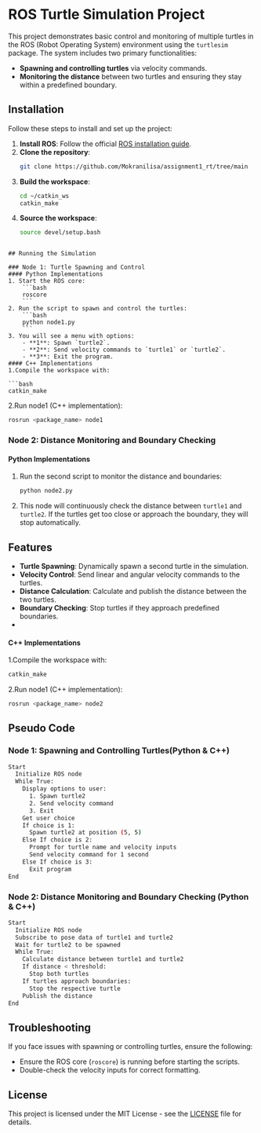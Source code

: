 # ROS Turtle Simulation Project

This project demonstrates basic control and monitoring of multiple turtles in the ROS (Robot Operating System) environment using the `turtlesim` package. The system includes two primary functionalities:
- **Spawning and controlling turtles** via velocity commands.
- **Monitoring the distance** between two turtles and ensuring they stay within a predefined boundary.

## Installation

Follow these steps to install and set up the project:

1. **Install ROS**: Follow the official [ROS installation guide](https://www.ros.org/install/).
2. **Clone the repository**:
    ```bash
    git clone https://github.com/Mokranilisa/assignment1_rt/tree/main
    ```
3. **Build the workspace**:
    ```bash
    cd ~/catkin_ws
    catkin_make
    ```
4. **Source the workspace**:
    ```bash
    source devel/setup.bash
```

## Running the Simulation

### Node 1: Turtle Spawning and Control
#### Python Implementations
1. Start the ROS core:
    ```bash
    roscore
    ```
2. Run the script to spawn and control the turtles:
    ```bash
    python node1.py
    ```
3. You will see a menu with options:
    - **1**: Spawn `turtle2`.
    - **2**: Send velocity commands to `turtle1` or `turtle2`.
    - **3**: Exit the program.
#### C++ Implementations
1.Compile the workspace with:

```bash 
catkin_make
 ```

2.Run node1 (C++ implementation):

```bash 
rosrun <package_name> node1
 ```
### Node 2: Distance Monitoring and Boundary Checking
#### Python Implementations
1. Run the second script to monitor the distance and boundaries:
    ```bash
    python node2.py
    ```
2. This node will continuously check the distance between `turtle1` and `turtle2`. If the turtles get too close or approach the boundary, they will stop automatically.

## Features

- **Turtle Spawning**: Dynamically spawn a second turtle in the simulation.
- **Velocity Control**: Send linear and angular velocity commands to the turtles.
- **Distance Calculation**: Calculate and publish the distance between the two turtles.
- **Boundary Checking**: Stop turtles if they approach predefined boundaries.
- 
#### C++ Implementations
1.Compile the workspace with:

 ```bash 
 catkin_make
```

2.Run node1 (C++ implementation):

```bash 
rosrun <package_name> node2
 ```
## Pseudo Code

### Node 1: Spawning and Controlling Turtles(Python & C++)

```bash
Start
  Initialize ROS node
  While True:
    Display options to user:
      1. Spawn turtle2
      2. Send velocity command
      3. Exit
    Get user choice
    If choice is 1:
      Spawn turtle2 at position (5, 5)
    Else If choice is 2:
      Prompt for turtle name and velocity inputs
      Send velocity command for 1 second
    Else If choice is 3:
      Exit program
End
 ```

### Node 2: Distance Monitoring and Boundary Checking (Python & C++)

```bash
Start
  Initialize ROS node
  Subscribe to pose data of turtle1 and turtle2
  Wait for turtle2 to be spawned
  While True:
    Calculate distance between turtle1 and turtle2
    If distance < threshold:
      Stop both turtles
    If turtles approach boundaries:
      Stop the respective turtle
    Publish the distance
End
```
## Troubleshooting

If you face issues with spawning or controlling turtles, ensure the following:
- Ensure the ROS core (`roscore`) is running before starting the scripts.
- Double-check the velocity inputs for correct formatting.

## License

This project is licensed under the MIT License - see the [LICENSE](LICENSE) file for details.
